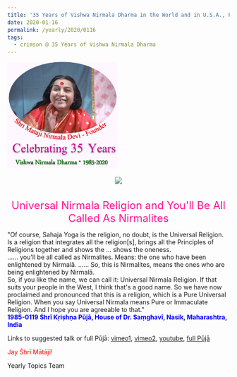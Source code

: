 ```yaml
---
title: '35 Years of Vishwa Nirmala Dharma in the World and in U.S.A., Post 1'
date: 2020-01-16
permalink: /yearly/2020/0116
tags:
  - crimson @ 35 Years of Vishwa Nirmala Dharma
---
```


<div style="text-align: left"><img src="/images/Celebrating35YearsVishwaNirmalaDharma.png" width="250" /></div><br>

<div style="text-align: center"><img src="https://pub-1e517d8c73a64c9c82977d676b1fff72.r2.dev/image298.png" /></div>

<br>
<p style="color:DeepPink; text-align:center">
<font size="+2"><b></b>Universal Nirmala Religion and You'll Be All Called As Nirmalites<br></font>
</p>

<p>
"Of course, Sahaja Yoga is the religion, no doubt, is the Universal Religion. Is a religion that integrates all the religion[s], brings all the Principles of Religions together and shows the ... shows the oneness.<br>
...... you'll be all called as Nirmalites. Means: the one who have been enlightened by Nirmalā. ...... So, this is Nirmalites, means the ones who are being enlightened by Nirmalā.<br>
So, if you like the name, we can call it: Universal Nirmala Religion. If that suits your people in the West, I think that's a good name. So we have now proclaimed and pronounced that this is a religion, which is a Pure Universal Religion. When you say Universal Nirmala means Pure or Immaculate Religion. And I hope you are agreeable to that."<br>
<font color="blue"><b>1985-0119 Śhrī Kṛiṣhṇa Pūjā, House of Dr. Saṃghavī, Nasik, Maharashtra, India</b></font><br>
</p>

Links to suggested talk or full Pūjā: <a href="https://vimeo.com/235800930"> vimeo1</a>, <a href="https://vimeo.com/24676416"> vimeo2</a>, <a href="https://youtu.be/Ox0dnlev17c"> youtube</a>, <a href="https://seven-teams.github.io/Videos_Links.html"> full Pūjā</a><br>

<p style="color:red;">Jay Śhrī Mātājī!<br></p>

Yearly Topics Team